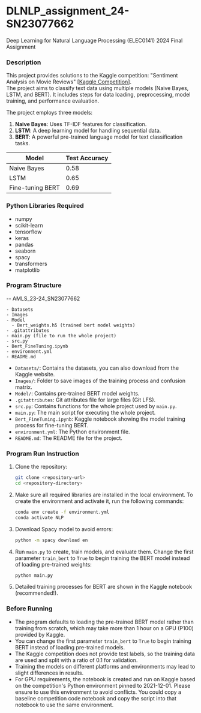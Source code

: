 # DLNLP_assignment_24-SN23077662

Deep Learning for Natural Language Processing (ELEC0141) 2024 Final Assignment

### Description
This project provides solutions to the Kaggle competition: "Sentiment Analysis on Movie Reviews" [[Kaggle Competition](https://www.kaggle.com/competitions/sentiment-analysis-on-movie-reviews)].   
The project aims to classify text data using multiple models (Naive Bayes, LSTM, and BERT). It includes steps for data loading, preprocessing, model training, and performance evaluation.

The project employs three models:
1. **Naive Bayes**: Uses TF-IDF features for classification.
2. **LSTM**: A deep learning model for handling sequential data.
3. **BERT**: A powerful pre-trained language model for text classification tasks.
 
| Model              | Test Accuracy |
|--------------------|---------------|
| Naive Bayes        | 0.58          |
| LSTM               | 0.65          |
| Fine-tuning BERT   | 0.69          |

### Python Libraries Required

- numpy
- scikit-learn
- tensorflow
- keras
- pandas
- seaborn
- spacy
- transformers
- matplotlib

### Program Structure
-- AMLS_23-24_SN23077662
```
- Datasets
- Images
- Model
  - Bert_weights.h5 (trained bert model weights)
- .gitattributes
- main.py (file to run the whole project)
- src.py
- Bert_FineTuning.ipynb
- environment.yml
- README.md
```

- `Datasets/`: Contains the datasets, you can also download from the Kaggle website.
- `Images/`: Folder to save images of the training process and confusion matrix.
- `Model/`: Contains pre-trained BERT model weights.
- `.gitattributes`: Git attributes file for large files (Git LFS).
- `src.py`: Contains functions for the whole project used by `main.py`.
- `main.py`: The main script for executing the whole project.
- `Bert_FineTuning.ipynb`: Kaggle notebook showing the model training process for fine-tuning BERT.
- `environment.yml`: The Python environment file.
- `README.md`: The README file for the project.

### Program Run Instruction
1. Clone the repository:
    ```sh
    git clone <repository-url>
    cd <repository-directory>
    ```

2. Make sure all required libraries are installed in the local environment. To create the environment and activate it, run the following commands:
    ```sh
    conda env create -f environment.yml
    conda activate NLP
    ```
3. Download Spacy model to avoid errors:
    ```sh
    python -m spacy download en
    ```

4. Run `main.py` to create, train models, and evaluate them. Change the first parameter `train_bert` to `True` to begin training the BERT model instead of loading pre-trained weights:
    ```sh
    python main.py
    ```

5. Detailed training processes for BERT are shown in the Kaggle notebook (recommended!).

### Before Running
- The program defaults to loading the pre-trained BERT model rather than training from scratch, which may take more than 1 hour on a GPU (P100) provided by Kaggle.
- You can change the first parameter `train_bert` to `True` to begin training BERT instead of loading pre-trained models.
- The Kaggle competition does not provide test labels, so the training data are used and split with a ratio of 0.1 for validation.
- Training the models on different platforms and environments may lead to slight differences in results.
- For GPU requirements, the notebook is created and run on Kaggle based on the competition's Python environment pinned to 2021-12-01. Please ensure to use this environment to avoid conflicts. You could copy a baseline competition code notebook and copy the script into that notebook to use the same environment.

